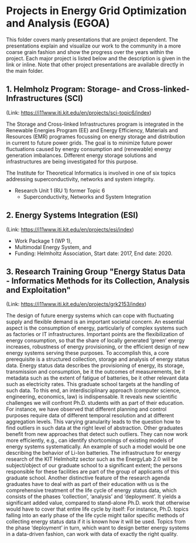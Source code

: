 # Projects in Energy Grid Optimization and Analysis (EGOA)
This folder covers manly presentations that are project dependent. The presentations 
explain and visualize our work to the community in a more coarse grain fashion and 
show the progress over the years within the project. Each major project is listed below 
and the description is given in the link or inline. Note that other project presentations 
are available directly in the main folder.

## 1. Helmholz Program: Storage- and Cross-linked-Infrastructures (SCI)
(Link: https://i11www.iti.kit.edu/en/projects/sci-topic6/index)

The Storage and Cross-linked Infrastructures program is integrated in the Renewable 
Energies Program (EE) and Energy Efficiency, Materials and Resources (EMR) programes 
focussing on energy storage and distribution in current to future power grids. The 
goal is to minimize future power fluctuations caused by energy consumption and 
(renewable) energy generation imbalances. Different energy storage solutions and 
infrastructures are being investigated for this purpose.

The Institute for Theoretical Informatics is involved in one of six topics addressing 
superconductivity, networks and system integrity.

* Research Unit 1 (RU 1) former Topic 6
  * Superconductivity, Networks and System Integration

## 2. Energy Systems Integration (ESI)
(Link: https://i11www.iti.kit.edu/en/projects/esi/index)

* Work Package 1 (WP 1),
* Multimodal Energy System, and 
* Funding: Helmholtz Association, Start date: 2017, End date: 2020.

## 3. Research Training Group "Energy Status Data - Informatics Methods for its Collection, Analysis and Exploitation"
(Link: https://i11www.iti.kit.edu/en/projects/grk2153/index)

The design of future energy systems which can cope with fluctuating supply and 
flexible demand is an important societal concern. An essential aspect is the 
consumption of energy, particularly of complex systems such as factories or IT 
infrastructures. Important points are the flexibilization of energy consumption, 
so that the share of locally generated ‘green’ energy increases, robustness of 
energy provisioning, or the efficient design of new energy systems serving these 
purposes. To accomplish this, a core prerequisite is a structured collection, 
storage and analysis of energy status data. Energy status data describes the 
provisioning of energy, its storage, transmission and consumption, be it the 
outcomes of measurements, be it metadata such as the extent of fatigue of batteries, 
be it other relevant data such as electricity rates. This graduate school targets 
at the handling of such data. To this end, an interdisciplinary approach (computer 
science, engineering, economics, law) is indispensable. It reveals new scientific 
challenges we will confront Ph.D. students with as part of their education. For 
instance, we have observed that different planning and control purposes require data 
of different temporal resolution and at different aggregation levels. This varying 
granularity leads to the question how to find outliers in such data at the right 
level of abstraction. Other graduates benefit from new approaches that detect such 
outliers. They can now work more efficiently, e.g., can identify shortcomings of 
existing models of energy systems systematically. An example of such a model would be 
one describing the behavior of Li-Ion batteries. The infrastructure for energy research 
of the KIT Helmholtz sector such as the EnergyLab 2.0 will be subject/object of our 
graduate school to a significant extent; the persons responsible for these facilities 
are part of the group of applicants of this graduate school. Another distinctive feature 
of the research agenda graduates have to deal with as part of their education with us 
is the comprehensive treatment of the life cycle of energy status data, which consists 
of the phases ‘collection’, ‘analysis’ and ‘deployment’. It yields a significant added 
value, compared to stand-alone Ph.D. work that otherwise would have to cover that entire 
life cycle by itself: For instance, Ph.D. topics falling into an early phase of the life 
cycle might tailor specific methods of collecting energy status data if it is known how 
it will be used. Topics from the phase ‘deployment’ in turn, which want to design better 
energy systems in a data-driven fashion, can work with data of exactly the right quality.

